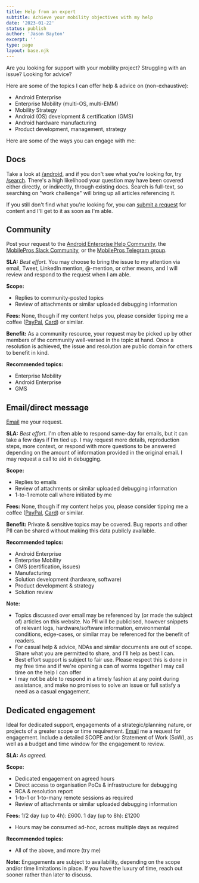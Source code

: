 ```yaml
---
title: Help from an expert
subtitle: Achieve your mobility objectives with my help
date: '2023-01-22'
status: publish
author: 'Jason Bayton'
excerpt: ''
type: page
layout: base.njk
---
```

Are you looking for support with your mobility project? Struggling with an issue? Looking for advice?

Here are some of the topics I can offer help & advice on (non-exhaustive):

* Android Enterprise
* Enterprise Mobility (multi-OS, multi-EMM)
* Mobility Strategy 
* Android (OS) development & certification (GMS)
* Android hardware manufacturing
* Product development, management, strategy

Here are some of the ways you can engage with me:

## Docs

Take a look at [/android](/android), and if you don't see what you're looking for, try [/search](/search). There's a high likelihood your question may have been covered either directly, or indirectly, through existing docs. Search is full-text, so searching on "work challenge" will bring up all articles referencing it. 

If you still don't find what you're looking for, you can [submit a request](https://github.com/jasonbayton/11ty/issues/new?assignees=jasonbayton&labels=documentation&template=content-request.md&title=%5BContent+request%5D) for content and I'll get to it as soon as I'm able.

## Community 

Post your request to the [Android Enterprise Help Community](https://support.google.com/work/android/community), the [MobilePros Slack Community](https://mobilepros.org), or the [MobilePros Telegram group](https://t.me/mobile_pros).

**SLA:** _Best effort._ You may choose to bring the issue to my attention via email, Tweet, LinkedIn mention, @-mention, or other means, and I will review and respond to the request when I am able.

**Scope:**

* Replies to community-posted topics
* Review of attachments or similar uploaded debugging information

**Fees:** None, though if my content helps you, please consider tipping me a coffee ([PayPal](https://paypal.me/jasonbayton), [Card](https://monzo.me/jasonbayton)) or similar.

**Benefit:** As a community resource, your request may be picked up by other members of the community well-versed in the topic at hand. Once a resolution is achieved, the issue and resolution are public domain for others to benefit in kind.

**Recommended topics:**

* Enterprise Mobility
* Android Enterprise
* GMS

## Email/direct message

[Email](mailto:jason@bayton.org) me your request.

**SLA:** _Best effort._ I'm often able to respond same-day for emails, but it can take a few days if I'm tied up. I may request more details, reproduction steps, more context, or respond with more questions to be answered depending on the amount of information provided in the original email. I may request a call to aid in debugging. 

**Scope:**

* Replies to emails
* Review of attachments or similar uploaded debugging information
* 1-to-1 remote call where initiated by me

**Fees:** None, though if my content helps you, please consider tipping me a coffee ([PayPal](https://paypal.me/jasonbayton), [Card](https://monzo.me/jasonbayton)) or similar.

**Benefit:** Private & sensitive topics may be covered. Bug reports and other PII can be shared without making this data publicly available.

**Recommended topics:**

* Android Enterprise
* Enterprise Mobility
* GMS (certification, issues)
* Manufacturing
* Solution development (hardware, software)
* Product development & strategy
* Solution review

**Note:** 

* Topics discussed over email may be referenced by (or made the subject of) articles on this website. No PII will be publicised, however snippets of relevant logs, hardware/software information, environmental conditions, edge-cases, or similar may be referenced for the benefit of readers.
* For casual help & advice, NDAs and similar documents are out of scope. Share what you are permitted to share, and I'll help as best I can.
* Best effort support is subject to fair use. Please respect this is done in my free time and if we're opening a can of worms together I may call time on the help I can offer
* I may not be able to respond in a timely fashion at any point during assistance, and make no promises to solve an issue or full satisfy a need as a casual engagement. 

## Dedicated engagement

Ideal for dedicated support, engagements of a strategic/planning nature, or projects of a greater scope or time requirement. [Email](mailto:jason@bayton.org) me a request for engagement. Include a detailed SCOPE and/or Statement of Work (SoW), as well as a budget and time window for the engagement to review. 

**SLA:** _As agreed._ 

**Scope:**

* Dedicated engagement on agreed hours
* Direct access to organisation PoCs & infrastructure for debugging
* RCA & resolution report
* 1-to-1 or 1-to-many remote sessions as required
* Review of attachments or similar uploaded debugging information

**Fees:** 1/2 day (up to 4h): £600. 1 day (up to 8h): £1200

* Hours may be consumed ad-hoc, across multiple days as required

**Recommended topics:**

* All of the above, and more (try me)

**Note:** Engagements are subject to availability, depending on the scope and/or time limitations in place. If you have the luxury of time, reach out sooner rather than later to discuss. 

